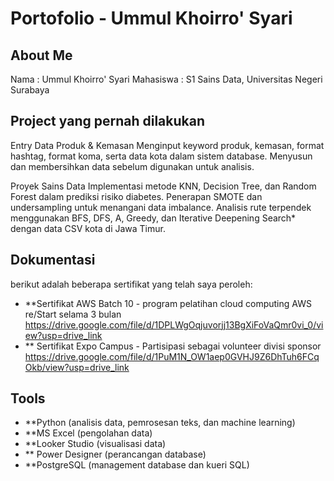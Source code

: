 # Portofolio - Ummul Khoirro' Syari

## About Me

Nama : Ummul Khoirro' Syari
Mahasiswa : S1 Sains Data, Universitas Negeri Surabaya

## Project yang pernah dilakukan 

Entry Data Produk & Kemasan
Menginput keyword produk, kemasan, format hashtag, format koma, serta data kota dalam sistem database.
Menyusun dan membersihkan data sebelum digunakan untuk analisis.

Proyek Sains Data
Implementasi metode KNN, Decision Tree, dan Random Forest dalam prediksi risiko diabetes.
Penerapan SMOTE dan undersampling untuk menangani data imbalance.
Analisis rute terpendek menggunakan BFS, DFS, A, Greedy, dan Iterative Deepening Search* dengan data CSV kota di Jawa Timur.

## Dokumentasi
berikut adalah beberapa sertifikat yang telah saya peroleh:
- **Sertifikat AWS Batch 10 - program pelatihan cloud computing AWS re/Start selama 3 bulan
  https://drive.google.com/file/d/1DPLWgOqjuvorjj13BgXiFoVaQmr0vi_0/view?usp=drive_link 
- ** Sertifikat Expo Campus - Partisipasi sebagai volunteer divisi sponsor     
  https://drive.google.com/file/d/1PuM1N_OW1aep0GVHJ9Z6DhTuh6FCqOkb/view?usp=drive_link 

## Tools 
- **Python (analisis data, pemrosesan teks, dan machine learning)
- **MS Excel (pengolahan data)
- **Looker Studio (visualisasi data)
- ** Power Designer (perancangan database)
- **PostgreSQL (management database dan kueri SQL)
